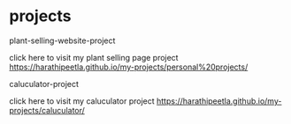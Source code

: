 

# projects

plant-selling-website-project

click here to visit my  plant selling page project https://harathipeetla.github.io/my-projects/personal%20projects/



caluculator-project

click here to visit my caluculator project https://harathipeetla.github.io/my-projects/caluculator/
